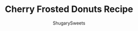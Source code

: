 ---
layout: ../../layouts/MarkdownPostLayout.astro
title: Cherry Frosted Donuts Recipe
author: ShugarySweets
pubDate: 2019-02-07
description: "These Cherry Frosted Donuts have a tender, moist cake-like texture with a dreamy cherry frosting! Perfect for holidays, Valentine&#x27;s Day, or general breakfast enjoyment."
image_url: https://www.shugarysweets.com/wp-content/uploads/2019/02/cherry-frosted-donuts-facebook.jpg
tags: ["Breakfast and Brunch","American"]
calories: 412
protein: 6
carbohydrates: 52
fats: 21
fiber: 1
ingredients: [" 1/3 cup granulated sugar"," 4 Tablespoons unsalted butter, softened"," 1 large egg"," 1/3 cup milk"," 1 cup all-purpose flour"," 1 teaspoon baking powder"," 1/4 teaspoon kosher salt","1 Tablespoon heavy cream"," 1 Tablespoon milk"," 1/4 cup butter"," 1 teaspoon vanilla extract"," 2 teaspoon cherry gelatin mix"," 2 oz white chocolate morsels"," 1 cup powdered sugar"]
serves: 6
time: "30 minutes"
prepTime: "15 minutes"
instructions: ["Preheat oven to 350 degree F. Spray donut pan with non stick baking spray. Set aside.","In a large mixing bowl, begin making the donut batter. Combine the sugar with butter and beat until blended. Add in the egg. Mix in the milk, flour, baking powder, and salt. Beat until combined (about 1-2 minutes).","Once it's all combined, spoon it into a large ziploc bag and snip off the corner. Then squeeze into each donut cavity, evenly distributing the batter between donuts.","Bake for 10-13 minutes, until lightly browned. Remove from oven and cool in pan about 10 minutes. Remove and cool completely on wire rack.","While donuts are cooling, make the cherry frosting. In a small saucepan on medium low heat, mix together the cream, milk, butter, vanilla and cherry gelatin mix. When butter is completely melted, turn heat to low and add in the white chocolate. Whisk until blended.","Remove from heat and whisk in the powdered sugar, adding it slowly until desired consistency.","Dip each donut into the glaze, allow to cool. (optional- sprinkle with toppings). Allow frosting to set (about 15 minutes). Enjoy!"]
nutrition: ["412 calories","52 grams carbohydrates","78 milligrams cholesterol","21 grams fat","1 grams fiber","6 grams protein","13 grams saturated fat","273 grams sodium","35 grams sugar","0 grams trans fat","7 grams unsaturated fat"]
---